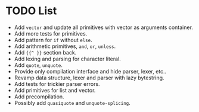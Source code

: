 # TODO List

* Add `vector` and update all primitives with vector as arguments container.
* Add more tests for primitives.
* Add pattern for `if` without `else`.
* Add arithmetic primitives, `and`, `or`, `unless`.
* Add `{{^ }}` section back.
* Add lexing and parsing for character literal.
* Add `quote`, `unquote`.
* Provide only compilation interface and hide parser, lexer, etc..
* Revamp data structure, lexer and parser with lazy bytestring.
* Add tests for trickier parser errors.
* Add primitives for list and vector.
* Add precompilation.
* Possibly add `quasiquote` and `unquote-splicing`.
